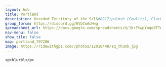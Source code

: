 ```yaml
---
layout: hub
title: Portland
description: Unceded Territory of the Stl&#8217;pulmsh (Cowlitz), Clackamas, Confederated Tribes of Grand Ronde, and Confederated Tribes of Siletz Indians
group_forum: https://discord.gg/6VbCwAcHwg
spreadsheet_url: https://docs.google.com/spreadsheets/d/1krFtwpYnqe8T7mCaAVJzsqxe_CYDAIbQKwoLMMPZc3k/gviz/tq?tqx=out:json&sheet=portland
nav-menu: false
show_tile: false
map: portland_797286
image: https://ridewithgps.com//photos/12018448/sq_thumb.jpg
---
```

    
    <p>blurbl</p>